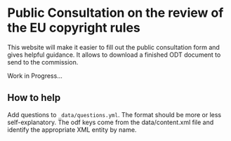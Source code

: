 # Public Consultation on the review of the EU copyright rules

This website will make it easier to fill out the public consultation form and gives helpful guidance. It allows to download a finished ODT document to send to the commission.

Work in Progress...

## How to help

Add questions to `_data/questions.yml`. The format should be more or less self-explanatory. The odf keys come from the data/content.xml file and identify the appropriate XML entity by name.
